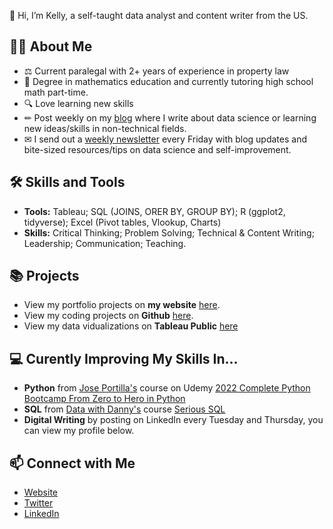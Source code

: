 👋 Hi, I’m Kelly, a self-taught data analyst and content writer from the US.

## 🙋‍♀️ About Me
- ⚖ Current paralegal with 2+ years of experience in property law
- 📐 Degree in mathematics education and currently tutoring high school math part-time. 
- 🔍 Love learning new skills
- ✏ Post weekly on my [blog](https://www.kellyjadams.com/blog) where I write about data science or learning new ideas/skills in non-technical fields. 
- ✉ I send out a [weekly newsletter](https://newsletter.kellyjadams.com/) every Friday with blog updates and bite-sized resources/tips on data science and self-improvement. 

## 🛠 Skills and Tools
- **Tools:** Tableau; SQL (JOINS, ORER BY, GROUP BY); R (ggplot2, tidyverse); Excel (Pivot tables, Vlookup, Charts)
- **Skills:** Critical Thinking; Problem Solving; Technical & Content Writing; Leadership; Communication; Teaching.

## 📚 Projects
- View my portfolio projects on **my website** [here](https://www.kellyjadams.com/portfolio). 
- View my coding projects on **Github** [here](https://github.com/kellyjadams/portfolioProjects).
- View my data vidualizations on **Tableau Public** [here](https://public.tableau.com/app/profile/kellyjadams)

## 💻 Curently Improving My Skills In...
- **Python** from [Jose Portilla's](https://www.udemy.com/user/joseportilla/) course on Udemy [2022 Complete Python Bootcamp From Zero to Hero in Python](https://www.udemy.com/course/complete-python-bootcamp/)
- **SQL** from [Data with Danny's](https://www.datawithdanny.com/) course [Serious SQL](https://www.datawithdanny.com/courses/serious-sql)
- **Digital Writing** by posting on LinkedIn every Tuesday and Thursday, you can view my profile below. 

## 📫 Connect with Me
- [Website](https://www.kellyjadams.com/)
- [Twitter](https://twitter.com/KellyjAdamz)
- [LinkedIn](https://www.linkedin.com/in/kellyjianadams/)
